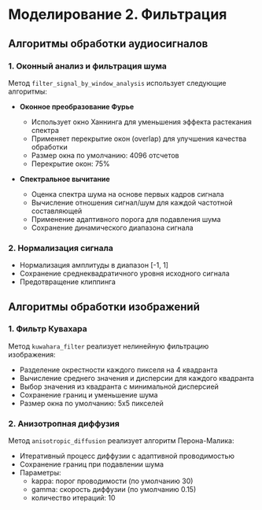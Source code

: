 # Моделирование 2. Фильтрация

## Алгоритмы обработки аудиосигналов

### 1. Оконный анализ и фильтрация шума
Метод `filter_signal_by_window_analysis` использует следующие алгоритмы:

- **Оконное преобразование Фурье**
  - Использует окно Ханнинга для уменьшения эффекта растекания спектра
  - Применяет перекрытие окон (overlap) для улучшения качества обработки
  - Размер окна по умолчанию: 4096 отсчетов
  - Перекрытие окон: 75%

- **Спектральное вычитание**
  - Оценка спектра шума на основе первых кадров сигнала
  - Вычисление отношения сигнал/шум для каждой частотной составляющей
  - Применение адаптивного порога для подавления шума
  - Сохранение динамического диапазона сигнала

### 2. Нормализация сигнала
- Нормализация амплитуды в диапазон [-1, 1]
- Сохранение среднеквадратичного уровня исходного сигнала
- Предотвращение клиппинга

## Алгоритмы обработки изображений

### 1. Фильтр Кувахара
Метод `kuwahara_filter` реализует нелинейную фильтрацию изображения:

- Разделение окрестности каждого пикселя на 4 квадранта
- Вычисление среднего значения и дисперсии для каждого квадранта
- Выбор значения из квадранта с минимальной дисперсией
- Сохранение границ и уменьшение шума
- Размер окна по умолчанию: 5x5 пикселей

### 2. Анизотропная диффузия
Метод `anisotropic_diffusion` реализует алгоритм Перона-Малика:

- Итеративный процесс диффузии с адаптивной проводимостью
- Сохранение границ при подавлении шума
- Параметры:
  - kappa: порог проводимости (по умолчанию 30)
  - gamma: скорость диффузии (по умолчанию 0.15)
  - количество итераций: 10
